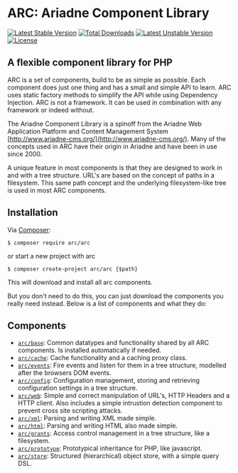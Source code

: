 ARC: Ariadne Component Library 
========================= 

[![Latest Stable Version](https://poser.pugx.org/arc/arc/v/stable.svg)](https://packagist.org/packages/arc/arc)
[![Total Downloads](https://poser.pugx.org/arc/arc/downloads.svg)](https://packagist.org/packages/arc/arc)
[![Latest Unstable Version](https://poser.pugx.org/arc/arc/v/unstable.svg)](https://packagist.org/packages/arc/arc)
[![License](https://poser.pugx.org/arc/arc/license.svg)](https://packagist.org/packages/arc/arc)

A flexible component library for PHP
------------------------------------ 

ARC is a set of components, build to be as simple as possible. Each component does just one thing and has a small and 
simple API to learn. ARC uses static factory methods to simplify the API while using Dependency Injection. ARC is not a
framework. It can be used in combination with any framework or indeed without.

The Ariadne Component Library is a spinoff from the Ariadne Web Application Platform and Content Management System 
[http://www.ariadne-cms.org/](http://www.ariadne-cms.org/). Many of the concepts used in ARC have their origin in Ariadne
and have been in use since 2000. 

A unique feature in most components is that they are designed to work in and with a tree structure. URL's
are based on the concept of paths in a filesystem. This same path concept and the underlying filesystem-like tree is
used in most ARC components. 

Installation
------------

Via [Composer](https://getcomposer.org/doc/00-intro.md):

    $ composer require arc/arc

or start a new project with arc

    $ composer create-project arc/arc {$path}
    
This will download and install all arc components. 

But you don't need to do this, you can just download the components
you really need instead. Below is a list of components and what they do:

Components
----------
- [`arc/base`](https://github.com/Ariadne-CMS/arc-base/): Common datatypes and functionality shared by all ARC components.
Is installed automatically if needed.
- [`arc/cache`](https://github.com/Ariadne-CMS/arc-cache/): Cache functionality and a caching proxy class.
- [`arc/events`](https://github.com/Ariadne-CMS/arc-events/): Fire events and listen for them in a tree structure, 
modelled after the browsers DOM events.
- [`arc/config`](https://github.com/Ariadne-CMS/arc-config/): Configuration management, storing and retrieving 
configuration settings in a tree structure.
- [`arc/web`](https://github.com/Ariadne-CMS/arc-web/): Simple and correct manipulation of URL's, HTTP Headers 
and a HTTP client. Also includes a simple intrustion detection component to prevent cross site scripting attacks.
- [`arc/xml`](https://github.com/Ariadne-CMS/arc-xml/): Parsing and writing XML made simple.
- [`arc/html`](https://github.com/Ariadne-CMS/arc-html/): Parsing and writing HTML also made simple.
- [`arc/grants`](https://github.com/Ariadne-CMS/arc-grants/): Access control management in a tree structure, like a 
filesystem.
- [`arc/prototype`](https://github.com/Ariadne-CMS/arc-prototype/): Prototypical inheritance for PHP, like javascript.
- [`arc/store`](https://github.com/Ariadne-CMS/arc-store/): Structured (hierarchical) object store, with a simple query DSL.